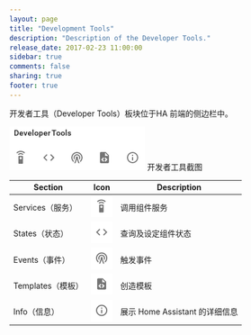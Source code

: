 ```yaml
---
layout: page
title: "Development Tools"
description: "Description of the Developer Tools."
release_date: 2017-02-23 11:00:00
sidebar: true
comments: false
sharing: true
footer: true
---
```


开发者工具（Developer Tools）板块位于HA 前端的侧边栏中。

<p class='img'>
<img src='/images/screenshots/developer-tools.png' />
开发者工具截图
</p>

| Section | Icon | Description |
| ------- |------| ----- |
| Services（服务） | <img src='/images/screenshots/developer-tool-services-icon.png' alt='service developer tool icon' class="no-shadow" height="38" /> | 调用组件服务 |
| States（状态） | <img src='/images/screenshots/developer-tool-states-icon.png' alt='service developer tool icon' class="no-shadow" height="38" /> | 查询及设定组件状态 |
| Events（事件） | <img src='/images/screenshots/developer-tool-events-icon.png' alt='service developer tool icon' class="no-shadow" height="38" /> | 触发事件 |
| Templates（模板） | <img src='/images/screenshots/developer-tool-templates-icon.png' alt='service developer tool icon' class="no-shadow" height="38" /> | 创造模板 |
| Info（信息） | <img src='/images/screenshots/developer-tool-about-icon.png' alt='service developer tool icon' class="no-shadow" height="38" /> | 展示 Home Assistant 的详细信息 |


